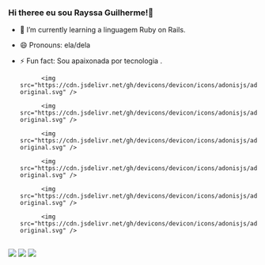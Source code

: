 ### Hi theree  eu sou Rayssa Guilherme!👋 


- 🌱 I’m currently learning  a linguagem Ruby on Rails.
- 😄 Pronouns: ela/dela
- ⚡ Fun fact: Sou apaixonada por tecnologia .


            <img src="https://cdn.jsdelivr.net/gh/devicons/devicon/icons/adonisjs/adonisjs-original.svg" />
          
            <img src="https://cdn.jsdelivr.net/gh/devicons/devicon/icons/adonisjs/adonisjs-original.svg" />
          
            <img src="https://cdn.jsdelivr.net/gh/devicons/devicon/icons/adonisjs/adonisjs-original.svg" />
          
            <img src="https://cdn.jsdelivr.net/gh/devicons/devicon/icons/adonisjs/adonisjs-original.svg" />
          
            <img src="https://cdn.jsdelivr.net/gh/devicons/devicon/icons/adonisjs/adonisjs-original.svg" />
          
            <img src="https://cdn.jsdelivr.net/gh/devicons/devicon/icons/adonisjs/adonisjs-original.svg" />
          
##

<div >
  <a href=" https://www.instagram.com/rayssaguilherme9/ "target="_blank"><img src=" 	https://img.shields.io/badge/Instagram-E4405F?style=for-the-badge&logo=instagram&logoColor=white " target="_blank"></a>
  <a href=" https://wa.me/+5531985516248?text=Ol%C3%A1,%20Rayssa! " target="_blank"><img src=" 		https://img.shields.io/badge/WhatsApp-25D366?style=for-the-badge&logo=whatsapp&logoColor=white " target="_blank"></a>
  <a href=" https://www.linkedin.com/in/rayssa-guilherme-a71491238/ " target="_blank"><img src=" 		https://img.shields.io/badge/LinkedIn-0077B5?style=for-the-badge&logo=linkedin&logoColor=white " target="_blank"></a>


